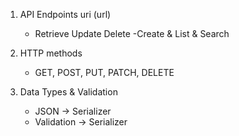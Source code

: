 1. API Endpoints uri (url)
    - Retrieve Update Delete
    -Create & List & Search
      
2. HTTP methods
    - GET, POST, PUT, PATCH, DELETE
    
3. Data Types & Validation
    - JSON -> Serializer
    - Validation -> Serializer